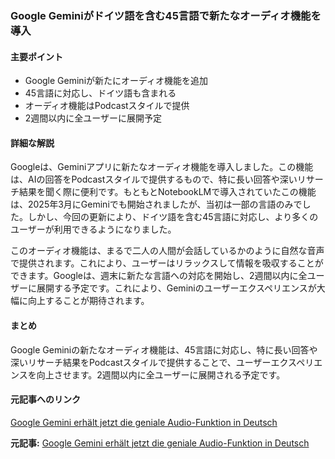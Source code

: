 ### Google Geminiがドイツ語を含む45言語で新たなオーディオ機能を導入

#### 主要ポイント
- Google Geminiが新たにオーディオ機能を追加
- 45言語に対応し、ドイツ語も含まれる
- オーディオ機能はPodcastスタイルで提供
- 2週間以内に全ユーザーに展開予定

#### 詳細な解説

Googleは、Geminiアプリに新たなオーディオ機能を導入しました。この機能は、AIの回答をPodcastスタイルで提供するもので、特に長い回答や深いリサーチ結果を聞く際に便利です。もともとNotebookLMで導入されていたこの機能は、2025年3月にGeminiでも開始されましたが、当初は一部の言語のみでした。しかし、今回の更新により、ドイツ語を含む45言語に対応し、より多くのユーザーが利用できるようになりました。

このオーディオ機能は、まるで二人の人間が会話しているかのように自然な音声で提供されます。これにより、ユーザーはリラックスして情報を吸収することができます。Googleは、週末に新たな言語への対応を開始し、2週間以内に全ユーザーに展開する予定です。これにより、Geminiのユーザーエクスペリエンスが大幅に向上することが期待されます。

#### まとめ
Google Geminiの新たなオーディオ機能は、45言語に対応し、特に長い回答や深いリサーチ結果をPodcastスタイルで提供することで、ユーザーエクスペリエンスを向上させます。2週間以内に全ユーザーに展開される予定です。

#### 元記事へのリンク
[Google Gemini erhält jetzt die geniale Audio-Funktion in Deutsch](https://www.smartdroid.de/google-gemini-audio-funktion-deutsch/)

**元記事:** [Google Gemini erhält jetzt die geniale Audio-Funktion in Deutsch](https://www.smartdroid.de/google-gemini-erhaelt-jetzt-die-geniale-audio-funktion-in-deutsch/)
